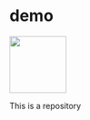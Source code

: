 # demo
<!DOCTYPEhtml>
<html>
<head
  <meta charset='UTF-8'>
  <title>Pretty</title>
</head>
<body>
  <img src='https://image.cnbcfm.com/api/v1/image/102676070-145812002.jpg?v=1529468457' width='100px'>
  <p>This is a repository</p>
</body>
</html>
